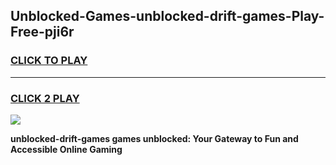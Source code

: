 
## Unblocked-Games-unblocked-drift-games-Play-Free-pji6r
<h3>
<a href="https://premium76.site?title=unblocked-drift-games&ref=09A">CLICK TO PLAY</a></h3>
<hr>

<h3>
<a href="https://premium76.site?title=unblocked-drift-games&ref=09A">CLICK 2 PLAY</a>
  
</h3>

<a href="https://premium76.site?title=unblocked-drift-games&ref=09A"><img src="https://clearcache.store/games.png"></a>


**unblocked-drift-games games unblocked: Your Gateway to Fun and Accessible Online Gaming**
